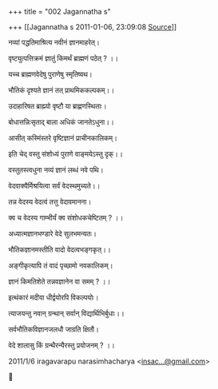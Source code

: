 +++
title = "002 Jagannatha s"

+++
[[Jagannatha s	2011-01-06, 23:09:08 [Source](https://groups.google.com/g/bvparishat/c/v31uWqMy4G8)]]



नव्यां पद्धतिमाश्रित्य नवीनं ज्ञानमाहरेत्।

वृष्ट्युत्पत्तिक्रमं ज्ञातुं किमर्थं ब्राह्मणं पठेत् ? ।।

यच्च ब्राह्मणवेदेषु पुराणेषु स्मृतिष्वथ।

भौतिकं दृश्यते ज्ञानं तत् प्राथमिककल्पकम्।।

उदाहारिषत ब्राह्म्यो वृष्टौ या ब्राह्णणस्थिताः।

बोधात्तन्निःसृताद् बाला अधिकं जानतेऽधुना।।

आसीत् कस्मिंस्तरे वृष्टिज्ञानं प्राचीनकालिकम्।

इति चेद् वस्तु संशोध्यं पुराणे वाङ्मयेऽस्तु दृक्।।

वस्तुतस्त्वधुना नव्यं ज्ञानं लब्धं नवे पथि।

वेदवाक्यैर्मिश्रयित्वा सर्वं वेदस्थमुच्यते।।

तन्न वेदस्य वेदत्वं तत्तु वेदावमानना।

क्व च वेदस्य गाम्भीर्यं क्व संशोधकचेष्टितम् ? ।।

अध्यात्मज्ञानभण्डारे वेदे सुलभमन्यतः।

भौतिकज्ञानमस्तीति वादो वेदत्वभङ्गकृत्।।

अङ्गीकृत्यापि तं वादं पृच्छामो नवकालिकम्।

ज्ञानं किमतिशेते तन्नवज्ञानेन वा समम् ? ।।

इत्थंकारं मदीया धीर्द्वयोरपि विकल्पयोः।

त्याजयन्तु नवान् ग्रन्थान् सर्वान् विद्यार्थिभिर्बुधाः।।

सर्वभौतिकविज्ञानजलधौ जाग्रति क्षितौ।

वेदे शालासु किं ग्रन्थैरन्यैरस्तु प्रयोजनम् ? ।।

  
  

2011/1/6 iragavarapu narasimhacharya \<[insac...@gmail.com]()\>



